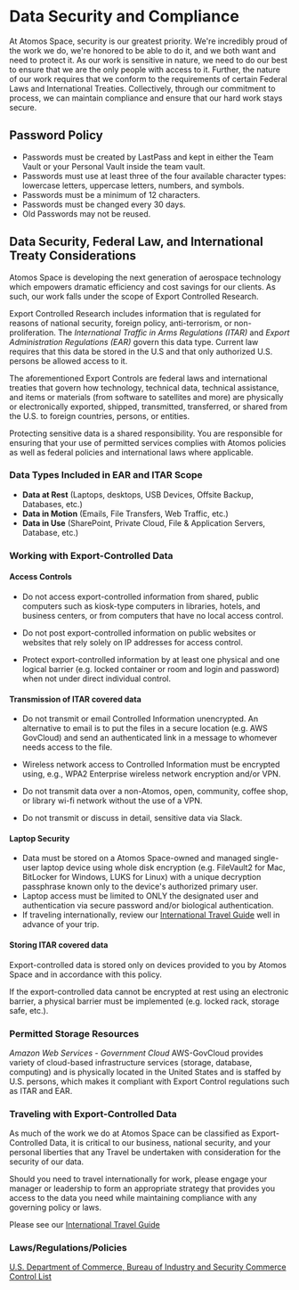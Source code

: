 # Data Security and Compliance

At Atomos Space, security is our greatest priority. We're incredibly proud of the work we do, we're honored to be able to do it, and we both want and need to protect it. As our work is sensitive in nature, we need to do our best to ensure that we are the only people with access to it. Further, the nature of our work requires that we conform to the requirements of certain Federal Laws and International Treaties. Collectively, through our commitment to process, we can maintain compliance and ensure that our hard work stays secure.

## Password Policy

* Passwords must be created by LastPass and kept in either the Team Vault or your Personal Vault inside the team vault.
* Passwords must use at least three of the four available character types: lowercase letters, uppercase letters, numbers, and symbols.
* Passwords must be a minimum of 12 characters.
* Passwords must be changed every 30 days.
* Old Passwords may not be reused.

## Data Security, Federal Law, and International Treaty Considerations

Atomos Space is developing the next generation of aerospace technology which empowers dramatic efficiency and cost savings for our clients. As such, our work falls under the scope of Export Controlled Research.

Export Controlled Research includes information that is regulated for reasons of national security, foreign policy, anti-terrorism, or non-proliferation. The *International Traffic in Arms Regulations (ITAR)* and *Export Administration Regulations (EAR)* govern this data type. Current law requires that this data be stored in the U.S and that only authorized U.S. persons be allowed access to it.

The aforementioned Export Controls are federal laws and international treaties that govern how technology, technical data, technical assistance, and items or materials (from software to satellites and more) are physically or electronically exported, shipped, transmitted, transferred, or shared from the U.S. to foreign countries, persons, or entities.

Protecting sensitive data is a shared responsibility. You are responsible for ensuring that your use of permitted services complies with Atomos policies as well as federal policies and international laws where applicable.

### Data Types Included in EAR and ITAR Scope
* **Data at Rest** (Laptops, desktops, USB Devices, Offsite Backup, Databases, etc.)
* **Data in Motion** (Emails, File Transfers, Web Traffic, etc.)
* **Data in Use** (SharePoint, Private Cloud, File & Application Servers, Database, etc.)

### Working with Export-Controlled Data

#### Access Controls
* Do not access export-controlled information from shared, public computers such as kiosk-type computers in libraries, hotels, and business centers, or from computers that have no local access control.

* Do not post export-controlled information on public websites or websites that rely solely on IP addresses for access control.

* Protect export-controlled information by at least one physical and one logical barrier (e.g. locked container or room and login and password) when not under direct individual control.

#### Transmission of ITAR covered data
* Do not transmit or email Controlled Information unencrypted. An alternative to email is to put the files in a secure location (e.g. AWS GovCloud) and send an authenticated link in a message to whomever needs access to the file.

* Wireless network access to Controlled Information must be encrypted using, e.g., WPA2 Enterprise wireless network encryption and/or VPN.

* Do not transmit data over a non-Atomos, open, community, coffee shop, or library wi-fi network without the use of a VPN.

* Do not transmit or discuss in detail, sensitive data via Slack.

#### Laptop Security
* Data must be stored on a Atomos Space-owned and managed single-user laptop device using whole disk encryption (e.g. FileVault2 for Mac, BitLocker for Windows, LUKS for Linux) with a unique decryption passphrase known only to the device's authorized primary user.
* Laptop access must be limited to ONLY the designated user and authentication via secure password and/or biological authentication.
* If traveling internationally, review our [International Travel Guide](https://github.com/joeminock/Atomos_Space_Handbook/blob/master/international-travel-guide.md) well in advance of your trip.

#### Storing ITAR covered data
Export-controlled data is stored only on devices provided to you by Atomos Space and in accordance with this policy.

If the export-controlled data cannot be encrypted at rest using an electronic barrier, a physical barrier must be implemented (e.g. locked rack, storage safe, etc.).

### Permitted Storage Resources

*Amazon Web Services - Government Cloud*
AWS-GovCloud provides variety of cloud-based infrastructure services (storage, database, computing) and is physically located in the United States and is staffed by U.S. persons, which makes it compliant with Export Control regulations such as ITAR and EAR.

### Traveling with Export-Controlled Data
As much of the work we do at Atomos Space can be classified as Export-Controlled Data, it is critical to our business, national security, and your personal liberties that any Travel be undertaken with consideration for the security of our data.

Should you need to travel internationally for work, please engage your manager or leadership to form an appropriate strategy that provides you access to the data you need while maintaining compliance with any governing policy or laws.

Please see our [International Travel Guide](https://github.com/atomosspace/handbook/blob/master/international-travel-guide.md)

### Laws/Regulations/Policies
[U.S. Department of Commerce, Bureau of Industry and Security Commerce Control List](https://www.bis.doc.gov/index.php/regulations/commerce-control-list-ccl)
